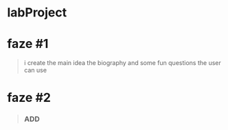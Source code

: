 # labProject

# faze #1
>i create the main idea the biography and some fun questions the user can use 

# faze #2
>### ADD
>> 